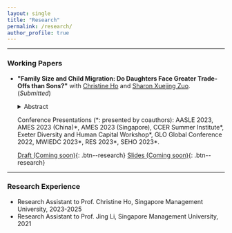 ```yaml
---
layout: single
title: "Research"
permalink: /research/
author_profile: true
---
```



------
### Working Papers
- **"Family Size and Child Migration: Do Daughters Face Greater Trade-Offs than Sons?"** with [Christine Ho](https://sites.google.com/site/christineho5) and [Sharon Xuejing Zuo](https://sites.google.com/site/sharonxuejingzuo/home). (_Submitted_)
   <details>
   <summary>Abstract</summary>
      The abstract is coming soon.
   </details>
   <!-- Medium skip -->
   
   Conference Presentations (\*: presented by coauthors): AASLE 2023, AMES 2023 (China)\*, AMES 2023 (Singapore), CCER Summer Institute\*, Exeter Diversity and Human Capital Workshop\*, GLO Global Conference 2022, MWIEDC 2023\*, RES 2023\*, SEHO 2023\*.

  [Draft (Coming soon)](#Buttons){: .btn--research} [Slides (Coming soon)](#Buttons){: .btn--research}

------
### Research Experience
- Research Assistant to Prof. Christine Ho, Singapore Management University, 2023-2025
- Research Assistant to Prof. Jing Li, Singapore Management University, 2021
